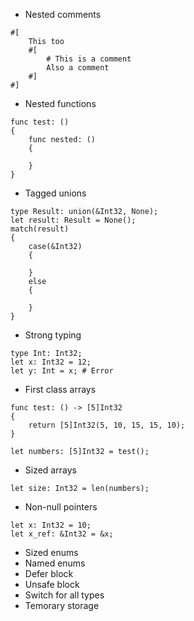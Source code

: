 * Nested comments

```erw
#[
	This too
	#[
		# This is a comment
		Also a comment
	#]
#]
```

* Nested functions

```erw
func test: ()
{
	func nested: ()
	{
		
	}
}
```

* Tagged unions

```erw
type Result: union(&Int32, None);
let result: Result = None();
match(result)
{
	case(&Int32)
	{
		
	}
	else
	{
		
	}
}
```

* Strong typing

```erw
type Int: Int32;
let x: Int32 = 12;
let y: Int = x; # Error
```

* First class arrays

```erw
func test: () -> [5]Int32
{
	return [5]Int32(5, 10, 15, 15, 10);
}

let numbers: [5]Int32 = test();
```

* Sized arrays

```erw
let size: Int32 = len(numbers);
```

* Non-null pointers

```erw
let x: Int32 = 10;
let x_ref: &Int32 = &x;
```

* Sized enums
* Named enums
* Defer block
* Unsafe block
* Switch for all types
* Temorary storage
